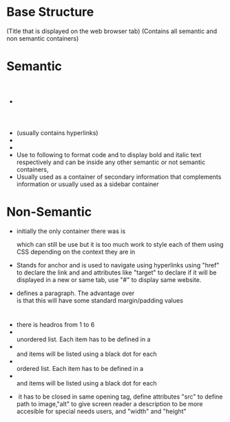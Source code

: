 # Base Structure

<html>
  <head>(Title that is displayed on the web browser tab)</head>
  <Body>(Contains all semantic and non semantic containers)</Body>
</html>

# Semantic

- <header></header>
- <nav></nav> (usually contains hyperlinks)
- <article></article>
- <footer></footer>
- Use to following to format code <strong></strong> and <em></em> to display bold and italic text respectively and can be inside any other semantic or not semantic containers,
- <aside></aside> Usually used as a container of secondary information that complements information or usually used as a sidebar container

# Non-Semantic

- initially the only container there was is <div></div> which can still be use but it is too much work
  to style each of them using CSS depending on the context they are in

- <a></a> Stands for anchor and is used to navigate using hyperlinks using "href" to declare the link and and attributes like "target" to declare if it will be displayed in a new or same tab, use "#" to display same website.

- <p></p> defines a paragraph. The advantage over <div> is that this will have some standard margin/padding values

- <h1></h1> there is headros from 1 to 6

- <ul></ul> unordered list. Each item has to be defined in a <li></li> and items will be listed using a black dot for each

- <ol></ol> ordered list. Each item has to be defined in a <li></li> and items will be listed using a black dot for each

- <img/> it has to be closed in same opening tag, define attributes "src" to define path to image,"alt" to give screen reader a description to be more accesible for special needs users, and "width" and "height"
